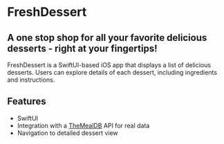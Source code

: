 # FreshDessert
## A one stop shop for all your favorite delicious desserts - right at your fingertips!

FreshDessert is a SwiftUI-based iOS app that displays a list of delicious desserts. Users can explore details of each dessert, including ingredients and instructions.

## Features

- SwiftUI 
- Integration with a [TheMealDB](https://themealdb.com) API for real data
- Navigation to detailed dessert view
